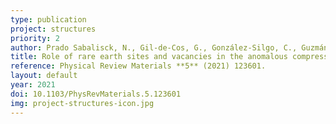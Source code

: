 ```yaml
---
type: publication
project: structures
priority: 2
author: Prado Sabalisck, N., Gil-de-Cos, G., González-Silgo, C., Guzmán-Afonso, C., Lavín, V., López-Solano, J., Martín-Mateos, I. T., Mestres, L., Mujica, A., Santamaría-Pérez, D., Eulalio Torres, M., Vendrell, X.
title: Role of rare earth sites and vacancies in the anomalous compression of modulated scheelite tungstates RE<sub>2</sub>(WO<sub>4</sub>)<sub>3</sub>
reference: Physical Review Materials **5** (2021) 123601.
layout: default
year: 2021
doi: 10.1103/PhysRevMaterials.5.123601
img: project-structures-icon.jpg
---
```

